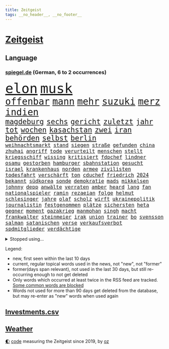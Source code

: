```yaml
---
title: Zeitgeist
tags: __no_header__, __no_footer__
---
```


# [Zeitgeist](https://oliz.io/zeitgeist/)

## Language

<h3><a href="https://www.spiegel.de" target="_blank">spiegel.de</a> (German, 6 to 2 occurrences)</h3>
<p style="font-family:monospace">
<span style="font-size:32pt"><a href="news_links.html#elon" class="current">elon</a></span>
<span style="font-size:32pt"><a href="news_links.html#musk" class="current">musk</a></span>
<br>
<span style="font-size:22pt"><a href="news_links.html#offenbar" class="current">offenbar</a></span>
<span style="font-size:22pt"><a href="news_links.html#mann" class="current">mann</a></span>
<span style="font-size:22pt"><a href="news_links.html#mehr" class="current">mehr</a></span>
<span style="font-size:22pt"><a href="news_links.html#suzuki" class="new">suzuki</a></span>
<span style="font-size:22pt"><a href="news_links.html#merz" class="current">merz</a></span>
<span style="font-size:22pt"><a href="news_links.html#indien" class="current">indien</a></span>
<br>
<span style="font-size:17pt"><a href="news_links.html#magdeburg" class="current">magdeburg</a></span>
<span style="font-size:17pt"><a href="news_links.html#sechs" class="current">sechs</a></span>
<span style="font-size:17pt"><a href="news_links.html#gericht" class="current">gericht</a></span>
<span style="font-size:17pt"><a href="news_links.html#zuletzt" class="current">zuletzt</a></span>
<span style="font-size:17pt"><a href="news_links.html#jahr" class="current">jahr</a></span>
<span style="font-size:17pt"><a href="news_links.html#tot" class="current">tot</a></span>
<span style="font-size:17pt"><a href="news_links.html#wochen" class="current">wochen</a></span>
<span style="font-size:17pt"><a href="news_links.html#kasachstan" class="current">kasachstan</a></span>
<span style="font-size:17pt"><a href="news_links.html#zwei" class="current">zwei</a></span>
<span style="font-size:17pt"><a href="news_links.html#iran" class="current">iran</a></span>
<span style="font-size:17pt"><a href="news_links.html#behörden" class="current">behörden</a></span>
<span style="font-size:17pt"><a href="news_links.html#selbst" class="current">selbst</a></span>
<span style="font-size:17pt"><a href="news_links.html#berlin" class="current">berlin</a></span>
<br>
<span style="font-size:12pt"><a href="news_links.html#weihnachtsmarkt" class="current">weihnachtsmarkt</a></span>
<span style="font-size:12pt"><a href="news_links.html#stand" class="current">stand</a></span>
<span style="font-size:12pt"><a href="news_links.html#siegen" class="current">siegen</a></span>
<span style="font-size:12pt"><a href="news_links.html#straße" class="current">straße</a></span>
<span style="font-size:12pt"><a href="news_links.html#gefunden" class="current">gefunden</a></span>
<span style="font-size:12pt"><a href="news_links.html#china" class="current">china</a></span>
<span style="font-size:12pt"><a href="news_links.html#zhuhai" class="new">zhuhai</a></span>
<span style="font-size:12pt"><a href="news_links.html#angriff" class="current">angriff</a></span>
<span style="font-size:12pt"><a href="news_links.html#tode" class="current">tode</a></span>
<span style="font-size:12pt"><a href="news_links.html#verurteilt" class="current">verurteilt</a></span>
<span style="font-size:12pt"><a href="news_links.html#menschen" class="current">menschen</a></span>
<span style="font-size:12pt"><a href="news_links.html#stellt" class="current">stellt</a></span>
<span style="font-size:12pt"><a href="news_links.html#kriegsschiff" class="current">kriegsschiff</a></span>
<span style="font-size:12pt"><a href="news_links.html#wissing" class="current">wissing</a></span>
<span style="font-size:12pt"><a href="news_links.html#kritisiert" class="current">kritisiert</a></span>
<span style="font-size:12pt"><a href="news_links.html#fdpchef" class="current">fdpchef</a></span>
<span style="font-size:12pt"><a href="news_links.html#lindner" class="current">lindner</a></span>
<span style="font-size:12pt"><a href="news_links.html#osamu" class="new">osamu</a></span>
<span style="font-size:12pt"><a href="news_links.html#gestorben" class="current">gestorben</a></span>
<span style="font-size:12pt"><a href="news_links.html#hamburger" class="current">hamburger</a></span>
<span style="font-size:12pt"><a href="news_links.html#sbahnstation" class="new">sbahnstation</a></span>
<span style="font-size:12pt"><a href="news_links.html#gesucht" class="current">gesucht</a></span>
<span style="font-size:12pt"><a href="news_links.html#israel" class="current">israel</a></span>
<span style="font-size:12pt"><a href="news_links.html#krankenhaus" class="current">krankenhaus</a></span>
<span style="font-size:12pt"><a href="news_links.html#norden" class="current">norden</a></span>
<span style="font-size:12pt"><a href="news_links.html#armee" class="current">armee</a></span>
<span style="font-size:12pt"><a href="news_links.html#zivilisten" class="current">zivilisten</a></span>
<span style="font-size:12pt"><a href="news_links.html#todesfahrt" class="new">todesfahrt</a></span>
<span style="font-size:12pt"><a href="news_links.html#verschärft" class="current">verschärft</a></span>
<span style="font-size:12pt"><a href="news_links.html#ton" class="current">ton</a></span>
<span style="font-size:12pt"><a href="news_links.html#cduchef" class="current">cduchef</a></span>
<span style="font-size:12pt"><a href="news_links.html#friedrich" class="current">friedrich</a></span>
<span style="font-size:12pt"><a href="news_links.html#2024" class="current">2024</a></span>
<span style="font-size:12pt"><a href="news_links.html#bekannt" class="current">bekannt</a></span>
<span style="font-size:12pt"><a href="news_links.html#südkorea" class="current">südkorea</a></span>
<span style="font-size:12pt"><a href="news_links.html#sonde" class="current">sonde</a></span>
<span style="font-size:12pt"><a href="news_links.html#demokratie" class="current">demokratie</a></span>
<span style="font-size:12pt"><a href="news_links.html#mads" class="new">mads</a></span>
<span style="font-size:12pt"><a href="news_links.html#mikkelsen" class="new">mikkelsen</a></span>
<span style="font-size:12pt"><a href="news_links.html#johnny" class="current">johnny</a></span>
<span style="font-size:12pt"><a href="news_links.html#depp" class="current">depp</a></span>
<span style="font-size:12pt"><a href="news_links.html#anwälte" class="current">anwälte</a></span>
<span style="font-size:12pt"><a href="news_links.html#verraten" class="current">verraten</a></span>
<span style="font-size:12pt"><a href="news_links.html#amber" class="current">amber</a></span>
<span style="font-size:12pt"><a href="news_links.html#heard" class="current">heard</a></span>
<span style="font-size:12pt"><a href="news_links.html#lang" class="current">lang</a></span>
<span style="font-size:12pt"><a href="news_links.html#fan" class="current">fan</a></span>
<span style="font-size:12pt"><a href="news_links.html#nationalspieler" class="current">nationalspieler</a></span>
<span style="font-size:12pt"><a href="news_links.html#ramin" class="current">ramin</a></span>
<span style="font-size:12pt"><a href="news_links.html#rezaeian" class="new">rezaeian</a></span>
<span style="font-size:12pt"><a href="news_links.html#folge" class="current">folge</a></span>
<span style="font-size:12pt"><a href="news_links.html#helmut" class="current">helmut</a></span>
<span style="font-size:12pt"><a href="news_links.html#schlesinger" class="new">schlesinger</a></span>
<span style="font-size:12pt"><a href="news_links.html#jahre" class="current">jahre</a></span>
<span style="font-size:12pt"><a href="news_links.html#olaf" class="current">olaf</a></span>
<span style="font-size:12pt"><a href="news_links.html#scholz" class="current">scholz</a></span>
<span style="font-size:12pt"><a href="news_links.html#wirft" class="current">wirft</a></span>
<span style="font-size:12pt"><a href="news_links.html#ukrainepolitik" class="current">ukrainepolitik</a></span>
<span style="font-size:12pt"><a href="news_links.html#journalistin" class="current">journalistin</a></span>
<span style="font-size:12pt"><a href="news_links.html#festgenommen" class="current">festgenommen</a></span>
<span style="font-size:12pt"><a href="news_links.html#plätze" class="current">plätze</a></span>
<span style="font-size:12pt"><a href="news_links.html#sichersten" class="new">sichersten</a></span>
<span style="font-size:12pt"><a href="news_links.html#heta" class="new">heta</a></span>
<span style="font-size:12pt"><a href="news_links.html#gegner" class="current">gegner</a></span>
<span style="font-size:12pt"><a href="news_links.html#moment" class="current">moment</a></span>
<span style="font-size:12pt"><a href="news_links.html#gazakrieg" class="current">gazakrieg</a></span>
<span style="font-size:12pt"><a href="news_links.html#manmohan" class="new">manmohan</a></span>
<span style="font-size:12pt"><a href="news_links.html#singh" class="new">singh</a></span>
<span style="font-size:12pt"><a href="news_links.html#macht" class="current">macht</a></span>
<span style="font-size:12pt"><a href="news_links.html#frankwalter" class="current">frankwalter</a></span>
<span style="font-size:12pt"><a href="news_links.html#steinmeier" class="current">steinmeier</a></span>
<span style="font-size:12pt"><a href="news_links.html#irak" class="current">irak</a></span>
<span style="font-size:12pt"><a href="news_links.html#union" class="current">union</a></span>
<span style="font-size:12pt"><a href="news_links.html#trainer" class="current">trainer</a></span>
<span style="font-size:12pt"><a href="news_links.html#bo" class="new">bo</a></span>
<span style="font-size:12pt"><a href="news_links.html#svensson" class="new">svensson</a></span>
<span style="font-size:12pt"><a href="news_links.html#salman" class="new">salman</a></span>
<span style="font-size:12pt"><a href="news_links.html#satanischen" class="new">satanischen</a></span>
<span style="font-size:12pt"><a href="news_links.html#verse" class="current">verse</a></span>
<span style="font-size:12pt"><a href="news_links.html#verkaufsverbot" class="new">verkaufsverbot</a></span>
<span style="font-size:12pt"><a href="news_links.html#spdmitglieder" class="current">spdmitglieder</a></span>
<span style="font-size:12pt"><a href="news_links.html#verdächtige" class="current">verdächtige</a></span>
</p>
<details>
<summary>Stopped using...</summary>
<p class="former" style="font-size:12pt">
cristiano(1528) wunsch(1527) beschreibt(1526) frankfurter(1526) zahlreichen(1526) betrug(1525) depressionen(1525) bayerische(1524) fischer(1524) gegenseitig(1524) 5(1523) aktivisten(1523) einzelne(1523) entlässt(1523) extreme(1523) schildert(1523) 400(1522) bitten(1522) geholfen(1522) geplanten(1522) japan(1522) lauterbach(1522) nahverkehr(1522) 37(1521) angekommen(1521) bemüht(1521) bundesweit(1521) entdecken(1521) tieren(1520) schatten(1519) turnier(1519) verstorbenen(1519) xi(1519) bezahlt(1518) frühen(1518) mannes(1518) null(1518) phase(1518) vorschläge(1518) 27(1517) album(1517) entschädigung(1517) hinterlassen(1517) sexueller(1517) abgang(1516) umstritten(1516) babys(1515) nord(1515) verabschiedet(1515) bundestrainer(1514) frust(1514) kamera(1514) klimapolitik(1514) produzieren(1514) aufnahme(1513) bsc(1513) hertha(1513) wachstum(1513) wochenlang(1513) folgte(1512) offiziellen(1512) trainieren(1512) 3000(1511) anbieter(1511) polnische(1511) system(1511) ungarns(1511) verlangen(1511) abgebrochen(1510) beschwerden(1510) stadion(1510) gebiet(1509) park(1509) starker(1509) großbritanniens(1508) inszeniert(1506) lücke(1506) vorgaben(1506) entsetzen(1505) genauso(1505) schauen(1505) weckt(1505) führenden(1503) überschwemmungen(1500) bäume(1498) bundesgerichtshof(1497) ausrüstung(1496) chinas(1495) einschätzung(1495) erstochen(1495) größere(1495) analysiert(1494) schießen(1493) kräfte(1487) koalitionspartner(1486) abhängig(1484) erhöhung(1484) iranischen(1484) kiew(1476) überfall(1475) missbrauchs(1461) schadensersatz(1459) aktionen(1453) zusätzliche(1451) niederländer(1421) politikern(1358) banken(1323) interessen(1321) lediglich(1305) tennisstar(1287) vorsicht(1285) novak(1267) fachkräftemangel(1266) zerstörte(1265) arme(1259) bundesanwaltschaft(1253) russen(1246) polnischen(1229) weibliche(1218) gestern(1216) exil(1207) hoffenheim(1197) investiert(1187) tiger(1171) bekräftigt(1166) abschreckung(1157) demo(1156) spezielle(1155) rauswurf(1154) volksverhetzung(1138) ostdeutschland(1137) euländer(1128) auge(1118) rande(1116) unserem(1108) brennt(1095) schloss(1092) erschwert(1076) überwachung(1058) gezwungen(1042) einheit(1036) triumphiert(1021) lücken(1014) unmittelbar(1006) fünften(1005) schneiden(1005) kriegsverbrechen(996) kriegsbeginn(992) crew(975) nationalelf(975) erlauben(971) verärgert(953) prominenten(943) unterlag(943) harter(936) verzweiflung(935) sprung(917) kandidat(916) grün(903) genauer(891) deutsch(889) erdbeben(886) äußerst(862) offizielle(861) hoffnungsträger(853) extremisten(849) farben(831) erzielte(829) nackt(828) auseinander(824) feierten(819) persönlichen(802) angreifen(799) zweifeln(794) freundschaft(793) knappe(791) parolen(783) auszeichnung(781) autohersteller(778) äußerung(767) billigt(761) uskonzern(761) reißen(755) gesprengt(754) düster(753) singt(750) tabu(748) verbrenner(746) deutschlandticket(742) anscheinend(741) fenster(741) abwehr(740) djokovic(739) check(735) dfbelf(735) hauses(735) text(735) jerusalem(722) aggressiv(715) tourismus(713) wand(695) zufällig(695) demonstriert(693) bewahren(692) landwirte(692) miete(691) gedenken(690) bremst(679) startups(677) lauf(672) nagelsmann(668) generäle(662) rostock(659) wegner(654) gewartet(636) jugend(635) fußballverband(611) behaupten(610) übergriff(607) alexandra(606) deutlicher(603) gewalttaten(602) hoeneß(599) sichere(599) härtere(597) durchgesetzt(595) urlauber(591) uli(581) terrorismus(577) evakuierung(574) spektakulären(571) naturschutz(568) absurd(561) beruft(559) popp(556) open(555) objekte(550) sächsischen(547) zahlungen(547) marschflugkörper(546) älterer(540) errichtet(537) renommierten(537) stock(537) stellvertretende(536) einbringen(535) überlegen(535) anderthalb(526) entscheidende(524) schweigt(524) klassische(513) eauto(511) seele(511) victoria(511) antwortet(509) spdchef(508) lagen(503) argentiniens(493) boykott(489) lady(483) chancenlos(480) kandidiert(480) sprachen(480) rasche(479) us(479) israeli(476) bbc(463) technisch(462) gewechselt(460) mittelfeld(457) 99(454) uswahl(454) archäologen(445) jüdischen(443) verliebt(443) mützenich(442) rolf(442) strafgerichtshof(442) kehrtwende(441) nagel(439) fehlte(437) schenkt(436) duo(430) gedächtnis(428) nächte(424) versuche(423) mars(420) tennisspieler(418) geiseln(416) unterscheidet(416) 1990(412) propalästinensische(412) israelischem(411) beteiligung(409) reagierten(409) hamasanführer(408) interne(407) wahlsieg(406) neonazis(404) usschauspieler(392) abfall(390) zeitgemäß(389) barbara(385) erfahrung(385) freitagmorgen(385) bären(382) claus(382) gestritten(382) kostenlos(382) hamasmassaker(381) gewaltsam(379) haderte(379) torjäger(378) staatsanwälte(377) kündigungen(376) bereichen(373) nass(366) po(365) vereidigt(365) oscarpreisträgerin(363) abgeordneter(361) religiösen(361) reparieren(354) finanzen(353) fortschritte(353) ambitionen(352) umfangreiche(346) anzugreifen(344) vincent(339) melanie(338) besonderes(335) brandenburgischen(335) gleichberechtigung(335) ordentlich(333) firmenchef(332) onlineplattform(330) landsmann(328) format(327) holten(323) gegensteuern(322) ausgang(321) chrome(319) notlandung(319) verwehrt(319) berühmteste(317) charlotte(317) musikerin(317) weltstar(316) elton(315) staub(313) shein(311) rettete(310) great(307) hummels(307) mats(307) bronze(303) wirecard(303) gefälschter(302) gitarrist(301) trainers(301) inakzeptabel(300) vizepräsidentin(300) bundestagsabgeordnete(299) landtagswahl(299) vorgesehen(298) siegtreffer(297) angeordnet(296) emojis(292) raf(291) blau(290) apotheker(287) zoo(286) änderte(286) haustür(285) sprang(282) wirtschaftskrise(282) möglichkeit(281) schweigegeldprozess(281) lüge(279) verlorene(279) meistertitel(278) virus(278) bear(277) hochstapler(277) aktualisiert(274) ali(269) khamenei(269) ersatz(268) indirekt(267) f(266) schnellste(266) verurteilter(266) kaputt(265) intensiv(264) verbraucherpreise(264) vizepräsident(263) vorab(262) aktie(255) km/h(253) josh(252) thyssenkrupp(252) arbeitszeiten(251) therapie(251) tragödie(251) menschenrechtler(249) potenzial(249) ernannt(248) rüstungskonzern(248) titanic(248) zusätzlichen(248) balkon(246) angebote(245) einbruch(245) statistische(244) alias(243) arbeitszeit(242) dürre(242) billionen(241) denkbar(241) gesammelt(241) üblich(241) bedrohen(240) ostküste(240) zivilgesellschaft(240) netzwerke(239) einheimische(238) beseitigen(237) wohngebiet(235) obdachlosen(234) technischen(234) witz(234) fronten(233) hochhaus(231) hauskauf(230) immobilienkauf(230) angelegte(228) jahrhunderts(228) immobilie(227) szenarien(227) wittert(227) depression(225) beck(224) stahl(224) gekippt(223) normalität(223) überflutungen(223) fahrern(222) islam(222) erdgas(221) stephen(221) wohnungslose(221) behindern(220) klang(219) nadal(218) heiße(217) stalking(217) umweltschützer(217) laufender(216) anlegen(214) kundschaft(214) landeten(213) vorfalls(213) wahlrecht(212) packt(211) beirut(208) me(208) reiz(208) heimatstadt(207) gewachsen(206) heimatmarkt(206) mitstreiter(206) brutalen(204) impfstoffe(204) nirgendwo(203) 39jährige(202) ausbreitung(201) enorme(199) gehackt(199) heimspiel(199) hilton(199) stärkere(199) propalästinensischer(198) buhlt(197) feindbild(197) protestierte(197) weicht(195) breiten(194) befragen(193) exmanager(193) happy(192) kulturschaffende(192) münchens(192) gewaltigen(191) erschießen(190) aufsteigen(189) schwarzwald(189) sprengen(189) bildungsministerium(188) esprit(188) grand(188) wandern(188) schlägerei(187) wagenknechtpartei(185) kompany(184) josé(183) matthew(183) ägyptischen(183) gemeint(182) bezahlbare(180) schwule(180) unzufrieden(180) usrapper(180) jeremy(178) hinein(177) stationen(177) vollrausch(177) 650(176) axel(176) lauterbachs(176) fernseher(175) unterbrechen(175) rechtem(173) situationen(173) 25jährige(172) white(172) 2002(171) aufgewachsen(171) stream(170) bewahrt(169) hochrechnungen(168) städtetrip(168) basketballer(167) nachträglich(166) sprengung(166) einfachere(165) häusliche(165) interaktiven(165) kurioser(164) unsicher(164) aggressiven(162) vermummte(162) jusochef(161) magabewegung(161) türmer(161) danke(159) emmy(159) fünfmal(158) schult(157) abriss(156) galaxie(156) renten(156) surrealen(156) versteigerung(156) auftritten(155) fabian(155) telefon(155) immobilienkrise(153) funktionen(152) stromausfällen(152) wählten(152) fitnessstudio(151) firmenpleiten(150) flughafens(150) starkem(148) gefühlen(147) katzen(147) siebte(147) ernstvolker(146) glaube(146) kandidieren(146) kulturelle(146) verräter(146) zutiefst(146) kalkül(145) richtungen(145) zweijähriger(145) auftrieb(143) kunstwerk(143) ansehen(142) brilliert(142) stiehlt(142) waggon(142) engländer(141) gesetzen(141) feind(140) gleichgültigkeit(140) recap(140) rützels(140) sparkasse(140) gewürgt(139) untergang(139) kanzlerkandidatur(138) langstreckenwaffen(138) notfalls(138) anlegern(137) philippinischen(137) adele(135) ungemütlich(135) follower(134) frisches(134) verpflichtung(133) emmys(132) komplizierte(132) alabama(131) ostbeauftragter(131) vorstellt(131) absolviert(130) gesundheitliche(130) verzweifelt(130) bundesnetzagentur(129) heldin(129) klimakonferenz(129) ron(129) altem(128) berufsalltag(128) einjähriger(128) unbeliebten(128) ächzt(128) aids(127) diskurs(127) einstigen(127) kannte(127) trübt(127) masche(126) northvolt(126) sozialdemokrat(126) versinkt(126) 36jährige(125) beschrieb(125) kubicki(125) erklärungsnot(124) komponisten(124) marianne(124) thailändischen(124) bergsteiger(123) einrichtung(122) klappen(122) metin(122) sitzung(122) brandenburgs(121) eigens(121) caroline(120) dhl(120) afghanischen(119) gigantischer(119) matt(119) roadtrip(119) kandidatin(118) rivalisierende(118) stell(117) taucher(117) wirren(116) 81(115) hauptquartier(115) wahrgenommen(115) überholmanöver(115) bizarre(114) hetze(114) eisbären(113) ermordung(113) krönt(112) punktet(112) keime(111) kuba(111) strafverfolgung(111) übelkeit(111) fassade(110) ausgebildeten(109) gange(109) möglichem(109) ops(109) traten(109) begibt(107) teilnehmenden(107) zustimmung(107) aachen(105) stadtteil(104) eingeschlossen(103) male(103) geschaffen(102) konzerts(102) medikamenten(102) nutzerinnen(102) tobte(102) tournee(102) innenstädten(101) liege(101) romantik(101) düfte(100) hassnachrichten(100) ungewissen(100) waschen(100) anziehen(99) komitees(99) fotograf(98) jährlichen(98) windsor(98) überflüssig(98) autonomen(97) feuerball(97) retrospektive(97) wiederentdeckt(97) müde(96) offenbarung(96) wiederbelebt(96) achtung(95) gravierend(95) krankenhäusern(95) organisierte(95) etfs(94) agrarminister(93) jannik(93) nbalegende(93) schaulustige(93) todes(93) tüv(93) chicago(92) holstein(92) kleinkind(92) mitarbeiterinnen(92) parteifreund(92) umweltschutz(92) überwacht(92) doping(91) drohmails(91) elften(91) magische(91) markige(91) messerverbot(91) riechen(91) sexualdelikt(91) sweet(91) bentancur(90) drogeneinfluss(90) entfernung(90) höchstpersönlich(90) makel(90) monatelange(90) nacken(90) podcasts(90) prügelattacke(90) rodrigo(90) delegierten(89) einfahrt(89) logan(89) niedergegangen(89) operieren(89) rührt(89) sinner(89) geweigert(88) metas(88) schieflage(88) wertet(88) wmgürtel(88) hamann(87) korallen(87) ralph(87) schwersten(87) aleksandar(86) betreuen(86) doku(86) lauten(86) lebensgefühl(86) liam(86) pavlović(86) spielende(86) wolfsburger(86) di(85) ertrag(85) felder(84) jakob(84) karina(84) carey(83) freigestellt(83) 112(82) bruchteil(82) einkaufen(82) kurt(82) zielt(82) absurder(81) amann(81) gelangen(81) gescheiterten(81) mariah(81) politikwissenschaftler(81) populärer(81) spiegelchefredakteurin(81) baggerfahrer(80) eindämmen(80) gewehrt(80) kanzlerfrage(80) mobiltelefon(80) politologe(80) pressesprecher(80) stärkt(80) ehemänner(79) hungerkrise(79) höherem(79) lesungen(79) reißleine(79) storm(79) tausendmal(79) airpods(78) erholung(78) erstarken(78) gekappt(78) hadert(78) klärung(78) scheiterns(78) schwindel(78) strukturen(78) xchef(78) alarmsignal(77) diplomatie(77) direkte(77) fremde(77) kohfeldt(77) meetings(77) tusk(77) unschädlich(77) ausgerichtet(76) beeinflusst(76) beispiellosen(76) māori(76) nachgegeben(76) stimmten(76) traumhaus(76) überdreht(76) 02(75) 95(75) bundesbankpräsident(75) pablo(75) tatorts(75) antisemitisch(74) erstellt(74) exdortmunder(74) marino(74) rebecca(74) regulierung(74) verhaften(74) wegzug(74) zerrüttet(74) 87(73) auswärtssieg(73) ernste(73) versäumte(73) 550000(72) ableiten(72) fahrwasser(72) jochen(72) maurer(72) starshiprakete(72) steif(72) bedrängt(71) meistert(71) springer(71) unbeeindruckt(71) usjustizministerium(71) cduabgeordnete(70) zugute(70) alljährlich(69) banden(69) beeindruckend(69) goretzka(69) musikvideo(69) produzentin(69) rabbiner(69) rasante(69) schuf(69) statuen(69) unosicherheitsrat(69) bemerkung(68) bestand(68) bka(68) erarbeiten(68) expandieren(68) fell(68) formular(68) gutgehen(68) männchen(68) nächstgelegenen(68) aussteht(67) diversität(67) dokumentarfilm(67) medienvertreter(67) nathalie(67) osteuropa(67) paraguay(67) saal(67) sirenen(67) son(67) town(67) krefeld(66) kreuzes(66) ohio(66) planet(66) rennstall(66) scott(66) spitzenmann(66) bauarbeiter(65) burg(65) galerie(65) gewaltdelikten(65) schiitischen(65) sexualisierte(65) usgeschäft(65) waffeneinsatz(65) entschärft(64) kran(64) regulär(64) strackzimmermann(64) bringe(63) edward(63) freigabe(63) jusos(63) burghausen(62) direction(62) intervention(62) nahende(62) sexistische(62) techbranche(62) wölfen(62) car(61) industrienationen(61) passen(61) seitlich(61) tatjana(61) teevs(61) allenfalls(60) rostocker(60) umweltschädlich(60) vegas(60) verspätete(60) güterzug(59) heutzutage(59) interkontinentalrakete(59) klavier(59) magyar(59) millionenschweres(59) pauschal(59) péter(59) sportdirektor(59) spotten(59) terrorattacke(59) unterwäsche(59) ausgrenzung(58) bedenkliche(58) cdu/csufraktion(58) einzigen(58) ibrahim(58) kindesmissbrauchs(58) nutztiere(58) osnabrücker(58) renommierte(58) schlaganfall(58) eva(57) first(57) grünheide(57) hacker(57) nachfolgers(57) neumarkt(57) nützen(57) stralsund(57) teslafabrik(57) befestigt(56) beiruts(56) lesetipps(56) minimal(56) mächtigsten(56) regierungsbündnis(56) schiiten(56) schwerste(56) 58jährige(55) t(55) angeben(54) besiedelten(54) chefwechsel(54) dance(54) disneyland(54) umweltverschmutzung(54) werkstatt(54) musikalischen(53) ehrgeizig(52) gegnern(52) geplanter(52) kraftfahrtbundesamt(52) leaks(52) 750(51) bryan(51) düsteres(51) gesellschaftlich(51) identifizieren(51) tennislegende(51) zaragoza(51) durchkreuzt(50) endgültige(50) entführen(50) essens(50) harmlos(50) jemenitischen(50) miersch(50) unicef(50) verkehrs(50) anreiz(49) bunkern(49) prosor(49) vertrauensvolle(49) weltuntergang(49) zermürbt(49) georgische(48) göttingen(48) isolation(48) panzerglas(48) tolan(48) unipräsident(48) attraktivität(47) interviewt(47) langlebigkeit(47) panikattacken(47) startelf(47) afdabgeordneten(46) amerikanischer(46) parteivize(46) podolski(46) einwanderer(45) hüfte(45) sichtbaren(45) vorstandsvorsitzende(45) wanderwitz(45) bosnienherzegowina(44) bundesparteitag(44) klimaforscher(44) lyle(44) menendez(44) saporischschja(44) schäumt(44) verlängerung(44) weltklimakonferenz(44) altmodisch(43) beschränken(43) busse(43) einstellung(43) hollywoodschauspielerin(43) referendum(43) brombeerkoalition(42) minecraft(42) missfallen(42) selbstverständlichkeit(42) verbleib(42) akkuschrauber(41) deportation(41) erkennbar(41) notfälle(41) unbewohnbar(41) usverteidigungsminister(41) australian(40) badezimmer(40) fdpvize(40) liegend(40) tal(40) no(39) teslagegner(39) ultimatum(39) absichtlich(38) android(38) bösartige(38) einsparen(38) koalitionsverhandlungen(38) massenabschiebung(38) treibstoff(38) umwege(38) unhöflich(38) flutkatastrophe(37) jva(37) makes(37) staatsverschuldung(37) tumult(37) arbeitsmarktexperten(36) besteuern(36) gerhard(36) non(36) puren(36) unfällen(36) zivilisation(36) spdfraktionschef(35) umgeben(35) wright(35) jinping(34) leib(34) payne(34) raschen(34) reunion(34) tauscht(34) weltordnung(34) ökonom(34) kliniken(33) krankenhausreform(33) odessa(33) sexualisierter(33) wachsenden(33) zusammenrücken(33) aufgeklärt(32) buchtipps(32) defekt(32) grünenparteitag(32) jake(32) polizeiwache(32) rocken(32) sorgenkinder(32) 72(31) decathlon(31) femizide(31) food(31) taschengeld(31) vorherrschaft(31) göttinger(30) jemenitische(30) machtlos(30) totale(30) vollstrecker(30) einnehmen(29) glücksfall(29) liedermacher(29) luftabwehr(29) zurückgeben(29) effizient(28) knickt(28) legendär(28) premierleagueklub(28) suizidgedanken(28) zerschlagen(28) abifeier(27) aufnehmen(27) entschluss(27) nutzern(27) streben(27) ulf(27) verlogen(27) bosch(26) longoria(26) ukrainern(26) latif(25) meeting(25) mojib(25) spagat(25) mahnmal(24) morddrohung(24) odenwaldschule(24) quoten(24) sheinbaum(24) systematischen(24) tradwives(24) unternehmerin(24) auserkoren(23) bruttoinlandsprodukt(23) einschüchterung(23) entgleist(23) fluteten(23) gebackene(23) historischem(23) tauchern(23) vorquartal(23) vwbetriebsrat(23) wahldebakel(23) dammbruch(22) erfolgsrezept(22) jonathan(22) ruhig(22) zugestellte(22) überbieten(22) geschicke(21) giegold(21) kapituliert(21) kindergarten(21) reduzierung(21) schadet(21) beauftragten(20) europäisch(20) garden(20) schräge(20) square(20) trumpunterstützer(20) index(19) personell(19) projekts(19) schärfste(19) verurteilen(19) zollfahnder(19) exfinanzminister(18) kabarett(18) leugnet(18) lupe(18) neuerliche(18) projekten(18) scharfer(18) schnelligkeit(18) stimmungstief(18) werbekampagne(18) energieunternehmen(17) missbrauchen(17) queeren(17) unverständnis(17) amazonas(16) bauten(16) belasten(16) ferne(16) klimagipfels(16) möchten(16) zerreißprobe(16) 34jähriger(15) bittere(15) demontiert(15) einzigartig(15) exrafterroristin(15) schwache(15) trumpwähler(15) dastehen(14) fähigkeit(14) führungsposition(14) klimakonferenzen(14) murray(14) neuesten(14) shortcut(14) dubiosen(13) hindernis(13) männlichen(13) solange(13) ungemütliche(13) wertheim(13) wichtigstes(13) wiese(13) klimaschützer(12) lambsdorff(12) managerinnen(12) platzen(12) rechtsexperte(12) sachse(12) stärkung(12) gewählter(11) glatt(11) onlyfans(11)
</p>
</details>
<p>Legend:
<ul>
<li><span class="new">new</span>, first seen within the last 10 days</li>
<li><span class="current">current</span>, regular topical words used in the news, not "new", not "former"</li>
<li><span class="former">former(days span relevant)</span>, not used in the last 30 days, but still re-occurring enough to not get deleted</li>
<li>Only words which occurred at least twice in the RSS feed are tracked. <a href="language/filters.py">Some common words are blocked</a></li>
<li>Words not used for more than 90 days get deleted from the database, but may re-enter as "new" words when used again</li>
</ul>
</p>

## [Investments](investments.html)[.csv](investments.csv)

## [Weather](weather.html)

<footer>
<a href="javascript:toggleTheme()" class="nav">🌓</a>
<a href="https://github.com/ooz/zeitgeist">code</a> measuring the Zeitgeist since 2019, by <a href="https://oliz.io">oz</a>
</footer>
